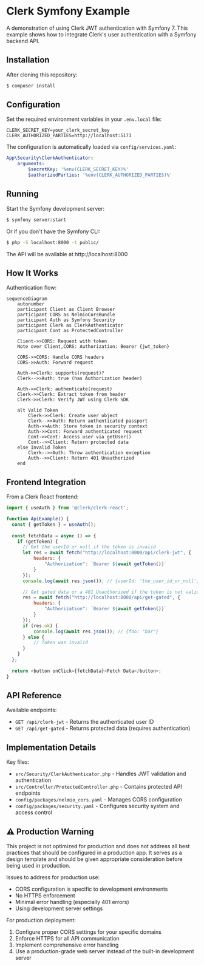 # Clerk Symfony Example

A demonstration of using Clerk JWT authentication with Symfony 7. This example shows how to integrate Clerk's user authentication with a Symfony backend API.

## Installation

After cloning this repository:

```bash
$ composer install
```

## Configuration

Set the required environment variables in your `.env.local` file:

```
CLERK_SECRET_KEY=your_clerk_secret_key
CLERK_AUTHORIZED_PARTIES=http://localhost:5173
```

The configuration is automatically loaded via `config/services.yaml`:

```yaml
App\Security\ClerkAuthenticator:
    arguments:
        $secretKey: '%env(CLERK_SECRET_KEY)%'
        $authorizedParties: '%env(CLERK_AUTHORIZED_PARTIES)%'
```

## Running

Start the Symfony development server:

```bash
$ symfony server:start
```

Or if you don't have the Symfony CLI:

```bash
$ php -S localhost:8000 -t public/
```

The API will be available at http://localhost:8000

## How It Works

Authentication flow:

```mermaid
sequenceDiagram
    autonumber
    participant Client as Client Browser
    participant CORS as NelmioCorsBundle
    participant Auth as Symfony Security
    participant Clerk as ClerkAuthenticator
    participant Cont as ProtectedController
      
    Client->>CORS: Request with token
    Note over Client,CORS: Authorization: Bearer {jwt_token}
    
    CORS->>CORS: Handle CORS headers
    CORS->>Auth: Forward request
    
    Auth->>Clerk: supports(request)?
    Clerk-->>Auth: true (has Authorization header)
    
    Auth->>Clerk: authenticate(request)
    Clerk->>Clerk: Extract token from header
    Clerk->>Clerk: Verify JWT using Clerk SDK
    
    alt Valid Token
        Clerk->>Clerk: Create user object
        Clerk-->>Auth: Return authenticated passport
        Auth->>Auth: Store token in security context
        Auth->>Cont: Forward authenticated request
        Cont->>Cont: Access user via getUser()
        Cont-->>Client: Return protected data
    else Invalid Token
        Clerk-->>Auth: Throw authentication exception
        Auth-->>Client: Return 401 Unauthorized
    end
```

## Frontend Integration

From a Clerk React frontend:

```javascript
import { useAuth } from '@clerk/clerk-react';

function ApiExample() {
  const { getToken } = useAuth();
  
  const fetchData = async () => {
    if (getToken) {
      // Get the userId or null if the token is invalid
      let res = await fetch("http://localhost:8000/api/clerk-jwt", {
          headers: {
              "Authorization": `Bearer ${await getToken()}`
          }
      });
      console.log(await res.json()); // {userId: 'the_user_id_or_null'}

      // Get gated data or a 401 Unauthorized if the token is not valid
      res = await fetch("http://localhost:8000/api/get-gated", {
          headers: {
              "Authorization": `Bearer ${await getToken()}`
          }
      });
      if (res.ok) {
          console.log(await res.json()); // {foo: "bar"}
      } else {
          // Token was invalid
      }
    }
  };
  
  return <button onClick={fetchData}>Fetch Data</button>;
}
```

## API Reference

Available endpoints:

- `GET /api/clerk-jwt` - Returns the authenticated user ID
- `GET /api/get-gated` - Returns protected data (requires authentication)

## Implementation Details

Key files:

- `src/Security/ClerkAuthenticator.php` - Handles JWT validation and authentication
- `src/Controller/ProtectedController.php` - Contains protected API endpoints
- `config/packages/nelmio_cors.yaml` - Manages CORS configuration
- `config/packages/security.yaml` - Configures security system and access control

## ⚠️ Production Warning

This project is not optimized for production and does not address all best practices that should be configured in a production app. It serves as a design template and should be given appropriate consideration before being used in production.

Issues to address for production use:
- CORS configuration is specific to development environments
- No HTTPS enforcement
- Minimal error handling (especially 401 errors)
- Using development server settings

For production deployment:
1. Configure proper CORS settings for your specific domains
2. Enforce HTTPS for all API communication
3. Implement comprehensive error handling
4. Use a production-grade web server instead of the built-in development server 